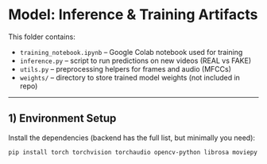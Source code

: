 # Model: Inference & Training Artifacts

This folder contains:
- `training_notebook.ipynb` – Google Colab notebook used for training
- `inference.py` – script to run predictions on new videos (REAL vs FAKE)
- `utils.py` – preprocessing helpers for frames and audio (MFCCs)
- `weights/` – directory to store trained model weights (not included in repo)

---

## 1) Environment Setup
Install the dependencies (backend has the full list, but minimally you need):
```bash
pip install torch torchvision torchaudio opencv-python librosa moviepy numpy
